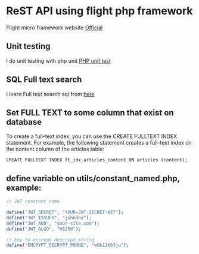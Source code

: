 # ReST API using  flight php framework

Flight micro framework website [Official](https://flightphp.com/)

## Unit testing
I do unit testing with php unit [PHP unit test](https://phpunit.de/manual/4.8/en/database.html)

## SQL Full text search
I learn Full text search sql from [here](https://www.w3resource.com/mysql/mysql-full-text-search-functions.php)

## Set FULL TEXT to some column that exist on database
To create a full-text index, you can use the CREATE FULLTEXT INDEX statement. For example, the following statement creates a full-text index on the content column of the articles table:

```CREATE FULLTEXT INDEX ft_idx_articles_content ON articles (content);```

## define variable on utils/constant_named.php, example:
```php
// JWT constant name

define("JWT_SECRET", "YOUR-JWT-SECRET-KEY");
define("JWT_ISSUER", "johndoe");
define("JWT_AUD", "your-site.com");
define("JWT_ALGO", "HS256");

// key to encrypt descrypt string
define("ENCRYPT_DECRYPT_PHONE", "wGk11X03ju");

```